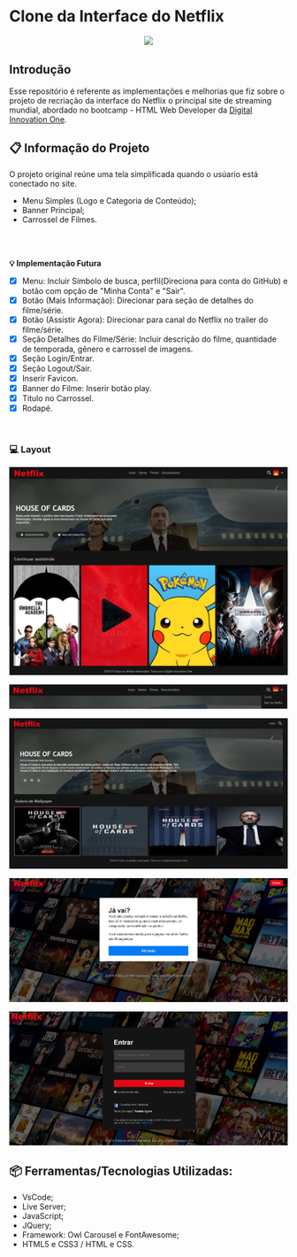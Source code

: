 # Clone da Interface do Netflix
<p align="center">
  <img src="https://www.popsci.com/resizer/0eQsCPRWhjB3PNPxqrtRnPNGxwA=/1200x628/smart/arc-anglerfish-arc2-prod-bonnier.s3.amazonaws.com/public/AUSBJ7SDRWXMD7VXVNJASUT6ME.jpg">
</p>

## Introdução
Esse repositório é referente as implementações e melhorias que fiz sobre o projeto de recriação da interface do Netflix o principal site de streaming mundial, abordado no bootcamp - HTML Web Developer da <a href="https://web.digitalinnovation.one">Digital Innovation One</a>.

## 📋 Informação do Projeto
O projeto original reúne uma tela simplificada quando o usúario está conectado no site.

- Menu Simples (Logo e Categoria de Conteúdo);
- Banner Principal;
- Carrossel de Filmes.

<br/><br/>

<b> 💡 Implementação Futura </b>
- [x] Menu: Incluir Símbolo de busca, perfil(Direciona para conta do GitHub) e botão com opção de "Minha Conta" e "Sair".
- [x] Botão (Mais Informação): Direcionar para seção de detalhes do filme/série. 
- [x] Botão (Assistir Agora): Direcionar para canal do Netflix no trailer do filme/série. 
- [x] Seção Detalhes do Filme/Série: Incluir descrição do filme, quantidade de temporada, gênero e carrossel de imagens. 
- [x] Seção Login/Entrar. 
- [x] Seção Logout/Sair. 
- [x] Inserir Favicon.
- [x] Banner do Filme: Inserir botão play.
- [x] Titulo no Carrossel.
- [x] Rodapé.

<br/>

### 💻 Layout
<p align="center">
    <img src="https://github.com/TamLuzs/Clone-InterfaceNetflix/blob/main/layout/home.png">
</p>

<p align="center">
    <img src="https://github.com/TamLuzs/Clone-InterfaceNetflix/blob/main/layout/menu.png">
</p>

<p align="center">
    <img src="https://github.com/TamLuzs/Clone-InterfaceNetflix/blob/main/layout/intro.png">
</p>


<p align="center">
    <img src="https://github.com/TamLuzs/Clone-InterfaceNetflix/blob/main/layout/logout.PNG">
</p>


<p align="center">
    <img src="https://github.com/TamLuzs/Clone-InterfaceNetflix/blob/main/layout/login.PNG">
</p>

## 📦 Ferramentas/Tecnologias Utilizadas:
- VsCode;
- Live Server;
- JavaScript;
- JQuery;
- Framework: Owl Carousel e FontAwesome;
- HTML5 e CSS3 / HTML e CSS.
